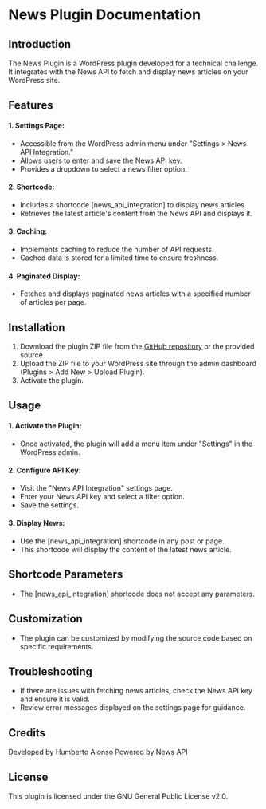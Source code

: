 # News Plugin Documentation
## Introduction
The News Plugin is a WordPress plugin developed for a technical challenge. It integrates with the News API to fetch and display news articles on your WordPress site.

## Features
#### 1. Settings Page:

- Accessible from the WordPress admin menu under "Settings > News API Integration."
- Allows users to enter and save the News API key.
- Provides a dropdown to select a news filter option.

#### 2. Shortcode:
- Includes a shortcode [news_api_integration] to display news articles.
- Retrieves the latest article's content from the News API and displays it.

#### 3. Caching:
- Implements caching to reduce the number of API requests.
- Cached data is stored for a limited time to ensure freshness.

#### 4. Paginated Display:
- Fetches and displays paginated news articles with a specified number of articles per page.

## Installation
1. Download the plugin ZIP file from the [GitHub repository](https://github.com/BetazoDev/News-Plugin.git "GitHub repository") or the provided source.
2. Upload the ZIP file to your WordPress site through the admin dashboard (Plugins > Add New > Upload Plugin).
3. Activate the plugin.

## Usage
#### 1. Activate the Plugin:
- Once activated, the plugin will add a menu item under "Settings" in the WordPress admin.

#### 2. Configure API Key:
- Visit the "News API Integration" settings page.
- Enter your News API key and select a filter option.
- Save the settings.

#### 3. Display News:
- Use the [news_api_integration] shortcode in any post or page.
- This shortcode will display the content of the latest news article.

## Shortcode Parameters
- The [news_api_integration] shortcode does not accept any parameters.

## Customization
- The plugin can be customized by modifying the source code based on specific requirements.

## Troubleshooting
- If there are issues with fetching news articles, check the News API key and ensure it is valid.
- Review error messages displayed on the settings page for guidance.

## Credits
Developed by Humberto Alonso
Powered by News API

## License
This plugin is licensed under the GNU General Public License v2.0.


